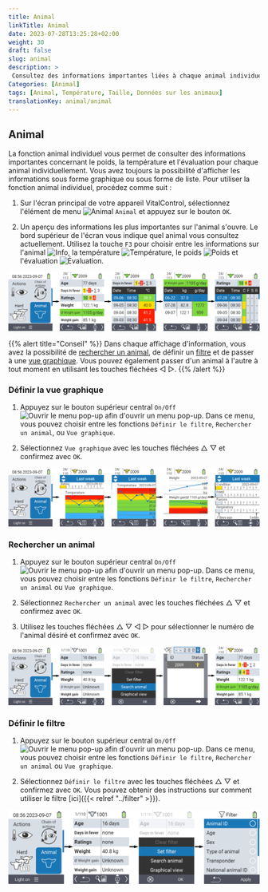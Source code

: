 ```yaml
---
title: Animal
linkTitle: Animal
date: 2023-07-28T13:25:28+02:00
weight: 30
draft: false
slug: animal
description: >
 Consultez des informations importantes liées à chaque animal individuellement.
Categories: [Animal]
tags: [Animal, Température, Taille, Données sur les animaux]
translationKey: animal/animal
---
```

## Animal

La fonction animal individuel vous permet de consulter des informations importantes concernant le poids, la température et l'évaluation pour chaque animal individuellement. Vous avez toujours la possibilité d'afficher les informations sous forme graphique ou sous forme de liste. Pour utiliser la fonction animal individuel, procédez comme suit :

1. Sur l'écran principal de votre appareil VitalControl, sélectionnez l'élément de menu <img src="/icons/main/animal.svg" width="35" align="bottom" alt="Animal" /> `Animal` et appuyez sur le bouton `OK`.

2. Un aperçu des informations les plus importantes sur l'animal s'ouvre. Le bord supérieur de l'écran vous indique quel animal vous consultez actuellement. Utilisez la touche `F3` pour choisir entre les informations sur l'animal <img src="/icons/footer/info.svg" width="20" align="bottom" alt="Info" />, la température <img src="/icons/actions/temperature.svg" width="10" align="bottom" alt="Température" />, le poids  <img src="/icons/actions/weight.svg" width="20" align="bottom" alt="Poids" /> et l'évaluation <img src="/icons/actions/rating.svg" width="25" align="bottom" alt="Évaluation" />.

![VitalControl: Menu Animal](images/list.png "Affichage sous forme de liste")

{{% alert title="Conseil"  %}}
Dans chaque affichage d'information, vous avez la possibilité de [rechercher un animal](#search-animal), de définir un [filtre](#set-filter) et de passer à une [vue graphique](#set-graphical-view).
Vous pouvez également passer d'un animal à l'autre à tout moment en utilisant les touches fléchées ◁ ▷.
{{% /alert %}}

### Définir la vue graphique

1. Appuyez sur le bouton supérieur central `On/Off` <img src="/icons/footer/search_chart.svg" width="40" align="bottom" alt="Ouvrir le menu pop-up" /> afin d'ouvrir un menu pop-up. Dans ce menu, vous pouvez choisir entre les fonctions `Définir le filtre`, `Rechercher un animal`, ou `Vue graphique`.

2. Sélectionnez `Vue graphique` avec les touches fléchées △ ▽ et confirmez avec `OK`.

![VitalControl : Menu Animal](images/graphic.png "Représentation sous forme graphique")

### Rechercher un animal

1. Appuyez sur le bouton supérieur central `On/Off` <img src="/icons/footer/search_chart.svg" width="40" align="bottom" alt="Ouvrir le menu pop-up" /> afin d'ouvrir un menu pop-up. Dans ce menu, vous pouvez choisir entre les fonctions `Définir le filtre`, `Rechercher un animal` ou `Vue graphique`.

2. Sélectionnez `Rechercher un animal` avec les touches fléchées △ ▽ et confirmez avec `OK`.

3. Utilisez les touches fléchées △ ▽ ◁ ▷ pour sélectionner le numéro de l'animal désiré et confirmez avec `OK`.

![VitalControl : Menu Animal](images/search.png "Rechercher un animal")

### Définir le filtre

1. Appuyez sur le bouton supérieur central `On/Off` <img src="/icons/footer/search_chart.svg" width="40" align="bottom" alt="Ouvrir le menu pop-up" /> afin d'ouvrir un menu pop-up. Dans ce menu, vous pouvez choisir entre les fonctions `Définir le filtre`, `Rechercher un animal` ou `Vue graphique`.

2. Sélectionnez `Définir le filtre` avec les touches fléchées △ ▽ et confirmez avec `OK`.
Vous pouvez obtenir des instructions sur comment utiliser le filtre [ici]({{< relref "../filter" >}}).

![VitalControl : Menu Animal](images/filter.png "Définir le filtre")
